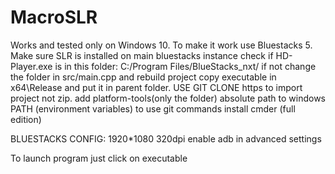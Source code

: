 # MacroSLR
Works and tested only on Windows 10.
To make it work use Bluestacks 5.
Make sure SLR is installed on main bluestacks instance
check if HD-Player.exe is in this folder:
C:/Program Files/BlueStacks_nxt/
if not change the folder in src/main.cpp and rebuild project
copy executable in x64\Release and put it in parent folder.
USE GIT CLONE https to import project not zip. 
add platform-tools(only the folder) absolute path to windows PATH (environment variables)
to use git commands install cmder (full edition)

BLUESTACKS CONFIG:
1920*1080
320dpi
enable adb in advanced settings

To launch program just click on executable
